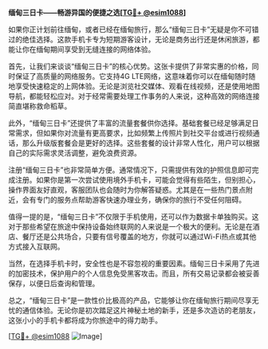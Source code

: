 **缅甸三日卡——畅游异国的便捷之选[[TG💪+ @esim1088](https://t.me/s/esim1088)]**

如果你正计划前往缅甸，或者已经在缅甸旅行，那么“缅甸三日卡”无疑是你不可错过的绝佳选择。这款手机卡专为短期游客设计，无论是商务出行还是休闲旅游，都能让你在缅甸期间享受到无缝连接的网络体验。

首先，让我们来谈谈“缅甸三日卡”的核心优势。这张卡提供了非常实惠的价格，同时保证了高质量的网络服务。它支持4G LTE网络，这意味着你可以在缅甸随时随地享受快速稳定的上网体验。无论是浏览社交媒体、观看在线视频，还是使用地图导航，都能轻松应对。对于经常需要处理工作事务的人来说，这种高效的网络连接简直堪称救命稻草。

此外，“缅甸三日卡”还提供了丰富的流量套餐供你选择。基础套餐已经足够满足日常需求，但如果你对流量有更高要求，比如频繁上传照片到社交平台或进行视频通话，那么升级版套餐会是更好的选择。这些套餐的设计非常人性化，用户可以根据自己的实际需求灵活调整，避免浪费资源。

注册“缅甸三日卡”也非常简单方便。通常情况下，只需提供有效的护照信息即可完成注册。如果你是第一次尝试使用境外手机卡，可能会觉得有些陌生，但别担心，操作界面友好直观，客服团队也会随时为你解答疑惑。尤其是在一些热门景点附近，会有专门的服务点帮助游客快速办理业务，确保你的旅行不受任何阻碍。

值得一提的是，“缅甸三日卡”不仅限于手机使用，还可以作为数据卡单独购买。这对于那些希望在旅途中保持设备始终联网的人来说是一个极大的便利。无论是在酒店、餐厅还是公共场合，只要有信号覆盖的地方，你就可以通过Wi-Fi热点或其他方式接入互联网。

当然，在选择手机卡时，安全性也是不容忽视的重要因素。缅甸三日卡采用了先进的加密技术，保护用户的个人信息免受黑客攻击。而且，所有交易记录都会被妥善保存，以便日后查询和管理。

总之，“缅甸三日卡”是一款性价比极高的产品，它能够让你在缅甸旅行期间尽享无忧的通信体验。无论你是初次踏足这片神秘土地的新手，还是多次造访的老朋友，这张小小的手机卡都将成为你旅途中的得力助手。

[[TG💪+ @esim1088](https://t.me/s/esim1088) ![Image](https://i.postimg.cc/4NQfJmqS/Snipaste-2025-05-13-00-14-12.png)]